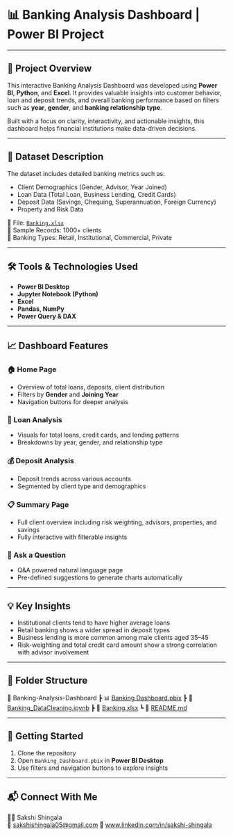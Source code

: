 # 📊 Banking Analysis Dashboard | Power BI Project  

---

## 📝 Project Overview  
This interactive Banking Analysis Dashboard was developed using **Power BI**, **Python**, and **Excel**. It provides valuable insights into customer behavior, loan and deposit trends, and overall banking performance based on filters such as **year**, **gender**, and **banking relationship type**.  

Built with a focus on clarity, interactivity, and actionable insights, this dashboard helps financial institutions make data-driven decisions.  

---

## 📂 Dataset Description  

The dataset includes detailed banking metrics such as:  
- Client Demographics (Gender, Advisor, Year Joined)  
- Loan Data (Total Loan, Business Lending, Credit Cards)  
- Deposit Data (Savings, Chequing, Superannuation, Foreign Currency)  
- Property and Risk Data  

📁 File: <a href="https://github.com/SakshiShingala/Banking-Analysis-Dashboard/blob/main/Banking.xlsx">`Banking.xlsx`</a>  
📄 Sample Records: 1000+ clients  
📌 Banking Types: Retail, Institutional, Commercial, Private  

---

## 🛠 Tools & Technologies Used  
- **Power BI Desktop**  
- **Jupyter Notebook (Python)**  
- **Excel**  
- **Pandas, NumPy**  
- **Power Query & DAX**

---

## 📈 Dashboard Features  

### 🏠 Home Page  
- Overview of total loans, deposits, client distribution  
- Filters by **Gender** and **Joining Year**  
- Navigation buttons for deeper analysis  

### 🧾 Loan Analysis  
- Visuals for total loans, credit cards, and lending patterns  
- Breakdowns by year, gender, and relationship type  

### 💰 Deposit Analysis  
- Deposit trends across various accounts  
- Segmented by client type and demographics  

### 📋 Summary Page  
- Full client overview including risk weighting, advisors, properties, and savings  
- Fully interactive with filterable insights  

### 🤖 Ask a Question  
- Q&A powered natural language page  
- Pre-defined suggestions to generate charts automatically  

---

## 💡 Key Insights  

- Institutional clients tend to have higher average loans  
- Retail banking shows a wider spread in deposit types  
- Business lending is more common among male clients aged 35–45  
- Risk-weighting and total credit card amount show a strong correlation with advisor involvement  

---

## 🧭 Folder Structure  
📁 Banking-Analysis-Dashboard
┣ 📊 <a href="https://github.com/SakshiShingala/Banking-Analysis-Dashboard/blob/main/Banking%20Dashboard.pbix">Banking Dashboard.pbix</a>
┣ 📓 <a href="https://github.com/SakshiShingala/Banking-Analysis-Dashboard/blob/main/Banking_DataCleaning.ipynb">Banking_DataCleaning.ipynb</a>
┣ 📄 <a href="https://github.com/SakshiShingala/Banking-Analysis-Dashboard/blob/main/Banking.xlsx">Banking.xlsx</a>
┗ 📄 <a href="https://github.com/SakshiShingala/Banking-Analysis-Dashboard/blob/main/README.md">README.md</a>


---

## 🚀 Getting Started  

1. Clone the repository  
2. Open `Banking_Dashboard.pbix` in **Power BI Desktop**  
3. Use filters and navigation buttons to explore insights  

---

## 📬 Connect With Me  

👩‍💻 Sakshi Shingala  
📧 sakshishingala05@gmail.com
🔗 www.linkedin.com/in/sakshi-shingala 
